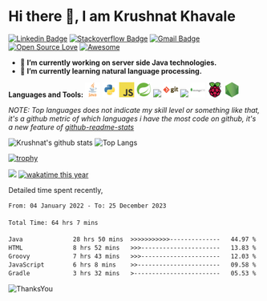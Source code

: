 # Hi there 👋, I am Krushnat Khavale

[![Linkedin Badge](https://img.shields.io/badge/-krushnatkhawale-blue?style=flat-square&logo=Linkedin&logoColor=white&link=https://www.linkedin.com/in/krushnat-khavale/)](https://www.linkedin.com/in/krushnat-khavale/)
[![Stackoverflow Badge](https://img.shields.io/badge/-Stackoverflow-4CA143?style=flat-square&logo=Stackoverflow&logoColor=white&link=https://stackoverflow.com/users/1446358/wosimosi)](https://stackoverflow.com/users/1446358/wosimosi)
[![Gmail Badge](https://img.shields.io/badge/-krushnatkhavale@gmail.com-c14438?style=flat-square&logo=Gmail&logoColor=white&link=mailto:krushnatkhawale@gmail.com)](mailto:krushnatkhawale@gmail.com)
[![Open Source Love](https://badges.frapsoft.com/os/v2/open-source.svg?v=103)](https://github.com/krushnatkhawale) [![Awesome](https://cdn.rawgit.com/sindresorhus/awesome/d7305f38d29fed78fa85652e3a63e154dd8e8829/media/badge.svg)](https://github.com/krushnatkhawale)

- 🔭 **I’m currently working on server side Java technologies.**
- 🌱 **I’m currently learning natural language processing.**

**Languages and Tools:**
<img height="30" src="https://raw.githubusercontent.com/github/explore/80688e429a7d4ef2fca1e82350fe8e3517d3494d/topics/java/java.png">
<img height="30" src="https://github.com/Pythunder/explore/blob/80688e429a7d4ef2fca1e82350fe8e3517d3494d/topics/python/python.png">
<img height="30" src="https://raw.githubusercontent.com/github/explore/80688e429a7d4ef2fca1e82350fe8e3517d3494d/topics/javascript/javascript.png">
<img height="30" src="https://github.com/Pythunder/explore/blob/80688e429a7d4ef2fca1e82350fe8e3517d3494d/topics/spring-boot/spring-boot.png">
<img height="30" src="https://github.com/Pythunder/explore/blob/80688e429a7d4ef2fca1e82350fe8e3517d3494d/topics/aws/aws.png">
<img height="30" src="https://github.com/Pythunder/explore/blob/80688e429a7d4ef2fca1e82350fe8e3517d3494d/topics/git/git.png">
<img height="30" src="https://github.com/Pythunder/explore/blob/80688e429a7d4ef2fca1e82350fe8e3517d3494d/topics/gradle/gradle.png">
<img height="30" src="https://github.com/Pythunder/explore/blob/80688e429a7d4ef2fca1e82350fe8e3517d3494d/topics/mongodb/mongodb.png">
<img height="30" src="https://github.com/Pythunder/explore/blob/80688e429a7d4ef2fca1e82350fe8e3517d3494d/topics/raspberry-pi/raspberry-pi.png">
<img height="30" src="https://raw.githubusercontent.com/github/explore/80688e429a7d4ef2fca1e82350fe8e3517d3494d/topics/nodejs/nodejs.png">

*NOTE: Top languages does not indicate my skill level or something like that, it's a github metric of which languages i have the most code on github, it's a new feature of [github-readme-stats](https://github.com/krushnatkhawale/github-readme-stats)*

![Krushnat's github stats](https://github-readme-stats.vercel.app/api?username=krushnatkhawale&show_icons=true) ![Top Langs](https://github-readme-stats.vercel.app/api/top-langs/?username=krushnatkhawale&layout=compact)

[![trophy](https://github-profile-trophy.vercel.app/?username=krushnatkhawale&theme=monokai&margin-w=15&margin-h=15&&no-frame=true&row=1)](https://github.com/ryo-ma/github-profile-trophy)


![](https://komarev.com/ghpvc/?username=krushnatkhawale) [![wakatime this year](https://wakatime.com/badge/user/c0c95904-b67a-4a62-bb09-8d5a5255068b.svg)](https://wakatime.com/@c0c95904-b67a-4a62-bb09-8d5a5255068b)

Detailed time spent recently,
<!--START_SECTION:waka-->

```txt
From: 04 January 2022 - To: 25 December 2023

Total Time: 64 hrs 7 mins

Java              28 hrs 50 mins  >>>>>>>>>>>--------------   44.97 %
HTML              8 hrs 52 mins   >>>----------------------   13.83 %
Groovy            7 hrs 43 mins   >>>----------------------   12.03 %
JavaScript        6 hrs 8 mins    >>-----------------------   09.58 %
Gradle            3 hrs 32 mins   >------------------------   05.53 %
```

<!--END_SECTION:waka-->

![ThanksYou](https://img.shields.io/badge/🙏Thank_You_For_Spending_a_Moment_On_My_Profile,_Happy_Coding,_All_The_Very_Best-dodgerred.svg?style=for-the-badge)
